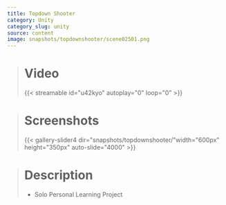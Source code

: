 ```yaml
---
title: Topdown Shooter
category: Unity
category_slug: unity
source: content
image: snapshots/topdownshooter/scene02501.png
---
```

> # Video
>
> {{< streamable id="u42kyo" autoplay="0" loop="0" >}}


># Screenshots
>
> {{< gallery-slider4 dir="snapshots/topdownshooter/"width="600px" height="350px" auto-slide="4000" >}}

> # Description
>
> - Solo Personal Learning Project